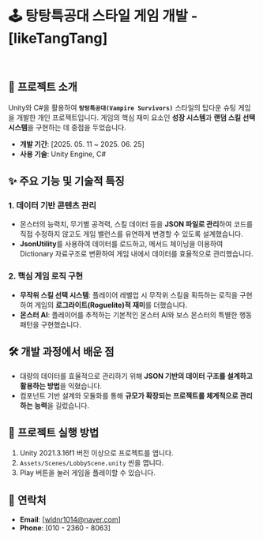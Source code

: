 # 🕹️ 탕탕특공대 스타일 게임 개발 - [likeTangTang]

<br/>

## 📖 프로젝트 소개

Unity와 C#을 활용하여 **`탕탕특공대(Vampire Survivors)`** 스타일의 탑다운 슈팅 게임을 개발한 개인 프로젝트입니다. 게임의 핵심 재미 요소인 **성장 시스템**과 **랜덤 스킬 선택 시스템**을 구현하는 데 중점을 두었습니다.

* **개발 기간**: [2025. 05. 11 ~ 2025. 06. 25]
* **사용 기술**: Unity Engine, C#

## ✨ 주요 기능 및 기술적 특징

### 1. **데이터 기반 콘텐츠 관리**

* 몬스터의 능력치, 무기별 공격력, 스킬 데이터 등을 **JSON 파일로 관리**하여 코드를 직접 수정하지 않고도 게임 밸런스를 유연하게 변경할 수 있도록 설계했습니다.
* **JsonUtility**를 사용하여 데이터를 로드하고, 메서드 체이닝을 이용하여 Dictionary 자료구조로 변환하여 게임 내에서 데이터를 효율적으로 관리했습니다.

### 2. **핵심 게임 로직 구현**

* **무작위 스킬 선택 시스템**: 플레이어 레벨업 시 무작위 스킬을 획득하는 로직을 구현하여 게임의 **로그라이트(Roguelite)적 재미**를 더했습니다.
* **몬스터 AI**: 플레이어를 추적하는 기본적인 몬스터 AI와 보스 몬스터의 특별한 행동 패턴을 구현했습니다.

## 🛠️ 개발 과정에서 배운 점

* 대량의 데이터를 효율적으로 관리하기 위해 **JSON 기반의 데이터 구조를 설계하고 활용하는 방법**을 익혔습니다.
* 컴포넌트 기반 설계와 모듈화를 통해 **규모가 확장되는 프로젝트를 체계적으로 관리하는 능력**을 길렀습니다.

## 🚀 프로젝트 실행 방법

1.  Unity 2021.3.16f1 버전 이상으로 프로젝트를 엽니다.
2.  `Assets/Scenes/LobbyScene.unity` 씬을 엽니다.
3.  Play 버튼을 눌러 게임을 플레이할 수 있습니다.

## 🔗 연락처

* **Email**: [wldnr1014@naver.com]
* **Phone**: [010 - 2360 - 8063]
